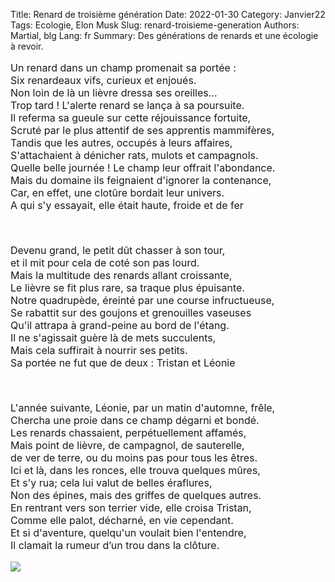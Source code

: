 Title: Renard de troisième génération
Date: 2022-01-30
Category: Janvier22
Tags: Ecologie, Elon Musk
Slug: renard-troisieme-generation
Authors: Martial, blg
Lang: fr
Summary: Des générations de renards et une écologie à revoir.


<div id="left" style="font-size: 16px">
<p>
Un renard dans un champ promenait sa portée : <br>
Six renardeaux vifs, curieux et enjoués. <br>
Non loin de là un lièvre dressa ses oreilles… <br>
Trop tard ! L'alerte renard se lança à sa poursuite. <br>
Il referma sa gueule sur cette réjouissance fortuite, <br>
Scruté par le plus attentif de ses apprentis mammifères, <br>
Tandis que les autres, occupés à leurs affaires, <br>
S'attachaient à dénicher rats, mulots et campagnols. <br>
Quelle belle journée ! Le champ leur offrait l'abondance. <br>
Mais du domaine ils feignaient d'ignorer la contenance, <br>
Car, en effet, une clotûre bordait leur univers. <br>
A qui s'y essayait, elle était haute, froide et de fer <br>
</p>
<br>
<p>
Devenu grand, le petit dût chasser à son tour,<br>
et il mit pour cela de coté son pas lourd.  <br>
Mais la multitude des renards allant croissante,    <br>
Le lièvre se fit plus rare, sa traque plus épuisante.   <br>
Notre quadrupède, éreinté par une course infructueuse,  <br>
Se rabattit sur des goujons et grenouilles vaseuses     <br>
Qu'il attrapa à grand-peine au bord de l'étang.     <br>
Il ne s'agissait guère là de mets succulents,   <br>
Mais cela suffirait à nourrir ses petits.   <br>
Sa portée ne fut que de deux : Tristan et Léonie<br>
</p>
<br>
<p>
L'année suivante, Léonie, par un matin d'automne, frêle,    <br>
Chercha une proie dans ce champ dégarni et bondé.   <br>
Les renards chassaient, perpétuellement affamés,    <br>
Mais point de lièvre, de campagnol, de sauterelle,  <br>
de ver de terre, ou du moins pas pour tous les êtres.   <br>
Ici et là, dans les ronces, elle trouva quelques mûres,     <br>
Et s’y rua; cela lui valut de belles éraflures,     <br>
Non des épines, mais des griffes de quelques autres.     <br>
En rentrant vers son terrier vide, elle croisa Tristan,     <br>
Comme elle palot, décharné, en vie cependant.   <br>
Et si d'aventure, quelqu'un voulait bien l'entendre,    <br>
Il clamait la rumeur d’un trou dans la clôture.<br>
</p>
</div>
<div id="right">
<img src="images/FOX.png" />
</div>